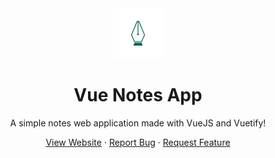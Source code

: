 <div align="center">
    <a>
        <img src="public/logo.png" alt="Logo" width="80" height="80" />
    </a>
    <h1>Vue Notes App</h1>
    <p>A simple notes web application made with VueJS and Vuetify!</p>
    <a href="/">View Website</a>
    ·
    <a href="">Report Bug</a>
    ·
    <a href="">Request Feature</a>
</div>

<br />
<br />
<br />
